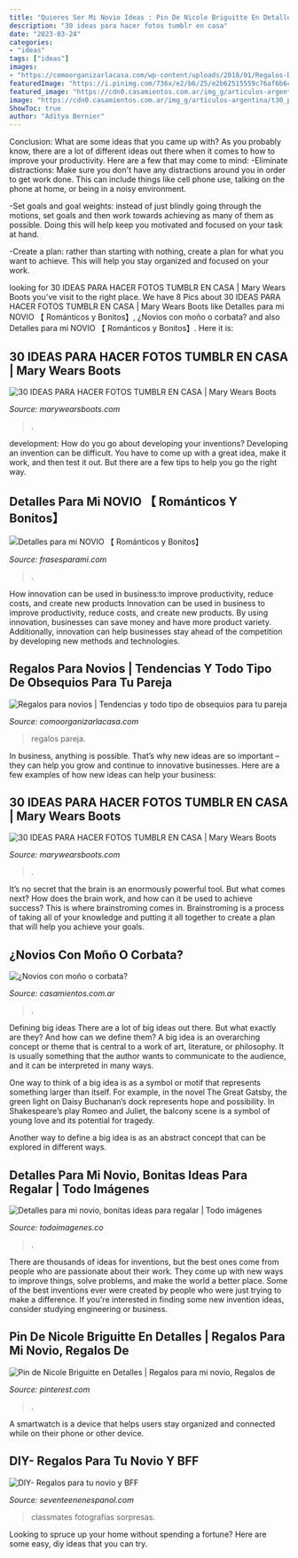 ```yaml
---
title: "Quieres Ser Mi Novio Ideas : Pin De Nicole Briguitte En Detalles"
description: "30 ideas para hacer fotos tumblr en casa"
date: "2023-03-24"
categories:
- "ideas"
tags: ["ideas"]
images:
- "https://comoorganizarlacasa.com/wp-content/uploads/2018/01/Regalos-DIY-1.jpg"
featuredImage: "https://i.pinimg.com/736x/e2/b6/25/e2b62515559c76af6b6c56f0297a4e85.jpg"
featured_image: "https://cdn0.casamientos.com.ar/img_g/articulos-argentina/t30_pajarita-corbata.jpg"
image: "https://cdn0.casamientos.com.ar/img_g/articulos-argentina/t30_pajarita-corbata.jpg"
ShowToc: true
author: "Aditya Bernier"
---
```



Conclusion: What are some ideas that you came up with?
As you probably know, there are a lot of different ideas out there when it comes to how to improve your productivity. Here are a few that may come to mind:
-Eliminate distractions: Make sure you don't have any distractions around you in order to get work done. This can include things like cell phone use, talking on the phone at home, or being in a noisy environment.

-Set goals and goal weights: instead of just blindly going through the motions, set goals and then work towards achieving as many of them as possible. Doing this will help keep you motivated and focused on your task at hand.

-Create a plan: rather than starting with nothing, create a plan for what you want to achieve. This will help you stay organized and focused on your work.

	

		
looking for 30 IDEAS PARA HACER FOTOS TUMBLR EN CASA | Mary Wears Boots you've visit to the right place. We have 8 Pics about 30 IDEAS PARA HACER FOTOS TUMBLR EN CASA | Mary Wears Boots like Detalles para mi NOVIO 【 Románticos y Bonitos】, ¿Novios con moño o corbata? and also Detalles para mi NOVIO 【 Románticos y Bonitos】. Here it is:
		
    
## 30 IDEAS PARA HACER FOTOS TUMBLR EN CASA | Mary Wears Boots

<img loading=lazy src="https://1.bp.blogspot.com/-e0ichWusimg/XpEBHkFCXQI/AAAAAAAAM-I/iBiOAtIGUKkfaAXUMtP1Q1sNdgYqQ3IwACNcBGAsYHQ/s1600/tumblr.JPG" onerror="this.onerror=null;this.src='https://tse4.mm.bing.net/th?id=OIP.-SfU9oCTuShqbZ1Z3zu3YAHaLH&amp;pid=15.1';" alt="30 IDEAS PARA HACER FOTOS TUMBLR EN CASA | Mary Wears Boots">

_Source: marywearsboots.com_

>. 

	

development: How do you go about developing your inventions?
Developing an invention can be difficult. You have to come up with a great idea, make it work, and then test it out. But there are a few tips to help you go the right way.

    
## Detalles Para Mi NOVIO 【 Románticos Y Bonitos】

<img loading=lazy src="https://frasesparami.com/wp-content/uploads/2020/02/detalles-de-cumpleanos-bonitos-novio-277x300.jpg" onerror="this.onerror=null;this.src='https://tse2.mm.bing.net/th?id=OIP.Fo13Z1GlJf5cJETYP48uIQAAAA&amp;pid=15.1';" alt="Detalles para mi NOVIO 【 Románticos y Bonitos】">

_Source: frasesparami.com_

>. 

	

How innovation can be used in business:to improve productivity, reduce costs, and create new products
Innovation can be used in business to improve productivity, reduce costs, and create new products. By using innovation, businesses can save money and have more product variety. Additionally, innovation can help businesses stay ahead of the competition by developing new methods and technologies.

    
## Regalos Para Novios | Tendencias Y Todo Tipo De Obsequios Para Tu Pareja

<img loading=lazy src="https://comoorganizarlacasa.com/wp-content/uploads/2018/01/Regalos-DIY-1.jpg" onerror="this.onerror=null;this.src='https://tse2.mm.bing.net/th?id=OIP.iQI_A9xAPnVzcUSIDmk-PAHaNK&amp;pid=15.1';" alt="Regalos para novios | Tendencias y todo tipo de obsequios para tu pareja">

_Source: comoorganizarlacasa.com_

>regalos pareja. 

	

In business, anything is possible. That’s why new ideas are so important – they can help you grow and continue to innovative businesses. Here are a few examples of how new ideas can help your business: 

    
## 30 IDEAS PARA HACER FOTOS TUMBLR EN CASA | Mary Wears Boots

<img loading=lazy src="https://1.bp.blogspot.com/-b5a5jSrjBis/XpECiDrnu9I/AAAAAAAAM_0/eG4UuuXccjkYBfdRGX4J1iUPyPAk8uzzwCNcBGAsYHQ/s1600/ideas%2Bfotos%2Btumblr.JPG" onerror="this.onerror=null;this.src='https://tse3.mm.bing.net/th?id=OIP.U1N7rP_BreQ5tkQ_qdxulgHaLH&amp;pid=15.1';" alt="30 IDEAS PARA HACER FOTOS TUMBLR EN CASA | Mary Wears Boots">

_Source: marywearsboots.com_

>. 

	

It’s no secret that the brain is an enormously powerful tool. But what comes next? How does the brain work, and how can it be used to achieve success? This is where brainstroming comes in. Brainstroming is a process of taking all of your knowledge and putting it all together to create a plan that will help you achieve your goals.

    
## ¿Novios Con Moño O Corbata?

<img loading=lazy src="https://cdn0.casamientos.com.ar/img_g/articulos-argentina/t30_pajarita-corbata.jpg" onerror="this.onerror=null;this.src='https://tse4.mm.bing.net/th?id=OIP.3EFDc_MJ7YpsHG0IpuKQegHaFj&amp;pid=15.1';" alt="¿Novios con moño o corbata?">

_Source: casamientos.com.ar_

>. 

	

Defining big ideas
There are a lot of big ideas out there. But what exactly are they? And how can we define them?
A big idea is an overarching concept or theme that is central to a work of art, literature, or philosophy. It is usually something that the author wants to communicate to the audience, and it can be interpreted in many ways.

One way to think of a big idea is as a symbol or motif that represents something larger than itself. For example, in the novel The Great Gatsby, the green light on Daisy Buchanan’s dock represents hope and possibility. In Shakespeare’s play Romeo and Juliet, the balcony scene is a symbol of young love and its potential for tragedy.

Another way to define a big idea is as an abstract concept that can be explored in different ways.

    
## Detalles Para Mi Novio, Bonitas Ideas Para Regalar | Todo Imágenes

<img loading=lazy src="https://todoimagenes.co/wp-content/uploads/2016/08/rega-24-500x667.jpg" onerror="this.onerror=null;this.src='https://tse1.mm.bing.net/th?id=OIP.2GvAgeJy8DR75ZJgGkeMAwHaJ4&amp;pid=15.1';" alt="Detalles para mi novio, bonitas ideas para regalar | Todo imágenes">

_Source: todoimagenes.co_

>. 

	

There are thousands of ideas for inventions, but the best ones come from people who are passionate about their work. They come up with new ways to improve things, solve problems, and make the world a better place. Some of the best inventions ever were created by people who were just trying to make a difference. If you're interested in finding some new invention ideas, consider studying engineering or business.

    
## Pin De Nicole Briguitte En Detalles | Regalos Para Mi Novio, Regalos De

<img loading=lazy src="https://i.pinimg.com/736x/e2/b6/25/e2b62515559c76af6b6c56f0297a4e85.jpg" onerror="this.onerror=null;this.src='https://tse3.mm.bing.net/th?id=OIP.1P_ySWYAXCpwceTpDEIeTAHaLs&amp;pid=15.1';" alt="Pin de Nicole Briguitte en Detalles | Regalos para mi novio, Regalos de">

_Source: pinterest.com_

>. 

	

A smartwatch is a device that helps users stay organized and connected while on their phone or other device.

    
## DIY- Regalos Para Tu Novio Y BFF

<img loading=lazy src="https://lh4.googleusercontent.com/eRxdj_uRVLwc7iz07CiqXzHI62WhjHKGaTSxh0XNvpJl-mBiXoTqeYfsIWnWuWL97IXGLDSUTQuaODG4PcfFiQlWURrOr3ySZ3rPlsXGnfEhlgJ9zyHvKB-H8gpmf_t409E" onerror="this.onerror=null;this.src='https://tse1.mm.bing.net/th?id=OIP.XPqdz847bB_Z6fj1r1CG6QAAAA&amp;pid=15.1';" alt="DIY- Regalos para tu novio y BFF">

_Source: seventeenenespanol.com_

>classmates fotografías sorpresas. 

	

Looking to spruce up your home without spending a fortune? Here are some easy, diy ideas that you can try. 

